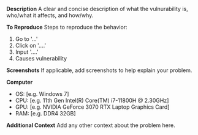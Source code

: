 **Description**
A clear and concise description of what the vulnurability is, who/what it affects, and how/why.

**To Reproduce**
Steps to reproduce the behavior:
1. Go to '...'
2. Click on '....'
3. Input '....'
4. Causes vulnerability

**Screenshots**
If applicable, add screenshots to help explain your problem.

**Computer**
 - OS: [e.g. Windows 7]
 - CPU: [e.g. 11th Gen Intel(R) Core(TM) i7-11800H @ 2.30GHz]
 - GPU: [e.g. NVIDIA GeForce 3070 RTX Laptop Graphics Card]
 - RAM: [e.g. DDR4 32GB]

**Additional Context**
Add any other context about the problem here.
